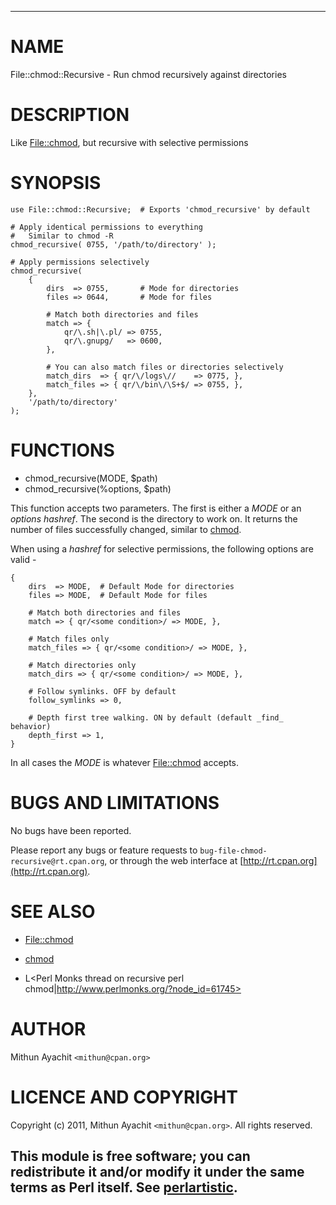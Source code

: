 -------------------------------------
# NAME

File::chmod::Recursive - Run chmod recursively against directories

# DESCRIPTION

Like [File::chmod](http://search.cpan.org/perldoc?File::chmod), but recursive with selective permissions

# SYNOPSIS

	use File::chmod::Recursive;  # Exports 'chmod_recursive' by default

	# Apply identical permissions to everything
	#   Similar to chmod -R
	chmod_recursive( 0755, '/path/to/directory' );

	# Apply permissions selectively
	chmod_recursive(
	    {
	        dirs  => 0755,       # Mode for directories
	        files => 0644,       # Mode for files

	        # Match both directories and files
	        match => {
	            qr/\.sh|\.pl/ => 0755,
	            qr/\.gnupg/   => 0600,
	        },

	        # You can also match files or directories selectively
	        match_dirs  => { qr/\/logs\//    => 0775, },
	        match_files => { qr/\/bin\/\S+$/ => 0755, },
	    },
	    '/path/to/directory'
	);

# FUNCTIONS

- chmod_recursive(MODE, $path)
- chmod_recursive(\%options, $path)

This function accepts two parameters. The first is either a _MODE_ or an
_options hashref_. The second is the directory to work on. It returns the
number of files successfully changed, similar to
[chmod](http://perldoc.perl.org/functions/chmod.html).

When using a _hashref_ for selective permissions, the following options are
valid -

	{
	    dirs  => MODE,  # Default Mode for directories
	    files => MODE,  # Default Mode for files

	    # Match both directories and files
	    match => { qr/<some condition>/ => MODE, },

	    # Match files only
	    match_files => { qr/<some condition>/ => MODE, },

	    # Match directories only
	    match_dirs => { qr/<some condition>/ => MODE, },

	    # Follow symlinks. OFF by default
	    follow_symlinks => 0,

	    # Depth first tree walking. ON by default (default _find_ behavior)
	    depth_first => 1,
	}
    

In all cases the _MODE_ is whatever [File::chmod](http://search.cpan.org/perldoc?File::chmod) accepts.

# BUGS AND LIMITATIONS

No bugs have been reported.

Please report any bugs or feature requests to
`bug-file-chmod-recursive@rt.cpan.org`, or through the web interface at
[http://rt.cpan.org](http://rt.cpan.org).

# SEE ALSO

-   [File::chmod](http://search.cpan.org/perldoc?File::chmod)

-   [chmod](http://perldoc.perl.org/functions/chmod.html)

-   L<Perl Monks thread on recursive perl
chmod|http://www.perlmonks.org/?node_id=61745>

# AUTHOR

Mithun Ayachit  `<mithun@cpan.org>`

# LICENCE AND COPYRIGHT

Copyright (c) 2011, Mithun Ayachit `<mithun@cpan.org>`. All rights
reserved.

This module is free software; you can redistribute it and/or modify it under
the same terms as Perl itself. See [perlartistic](http://search.cpan.org/perldoc?perlartistic).
-------------------------------------
